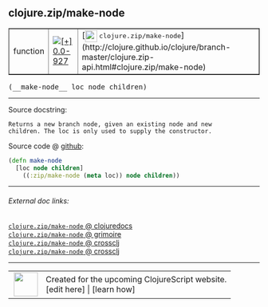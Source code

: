 ## clojure.zip/make-node



 <table border="1">
<tr>
<td>function</td>
<td><a href="https://github.com/cljsinfo/cljs-api-docs/tree/0.0-927"><img valign="middle" alt="[+] 0.0-927" title="Added in 0.0-927" src="https://img.shields.io/badge/+-0.0--927-lightgrey.svg"></a> </td>
<td>
[<img height="24px" valign="middle" src="http://i.imgur.com/1GjPKvB.png"> <samp>clojure.zip/make-node</samp>](http://clojure.github.io/clojure/branch-master/clojure.zip-api.html#clojure.zip/make-node)
</td>
</tr>
</table>


 <samp>
(__make-node__ loc node children)<br>
</samp>

---





Source docstring:

```
Returns a new branch node, given an existing node and new
children. The loc is only used to supply the constructor.
```


Source code @ [github](https://github.com/clojure/clojurescript/blob/r3115/src/cljs/clojure/zip.cljs#L76-L80):

```clj
(defn make-node
  [loc node children]
    ((:zip/make-node (meta loc)) node children))
```

<!--
Repo - tag - source tree - lines:

 <pre>
clojurescript @ r3115
└── src
    └── cljs
        └── clojure
            └── <ins>[zip.cljs:76-80](https://github.com/clojure/clojurescript/blob/r3115/src/cljs/clojure/zip.cljs#L76-L80)</ins>
</pre>

-->

---



###### External doc links:

[`clojure.zip/make-node` @ clojuredocs](http://clojuredocs.org/clojure.zip/make-node)<br>
[`clojure.zip/make-node` @ grimoire](http://conj.io/store/v1/org.clojure/clojure/1.7.0-beta3/clj/clojure.zip/make-node/)<br>
[`clojure.zip/make-node` @ crossclj](http://crossclj.info/fun/clojure.zip/make-node.html)<br>
[`clojure.zip/make-node` @ crossclj](http://crossclj.info/fun/clojure.zip.cljs/make-node.html)<br>

---

 <table>
<tr><td>
<img valign="middle" align="right" width="48px" src="http://i.imgur.com/Hi20huC.png">
</td><td>
Created for the upcoming ClojureScript website.<br>
[edit here] | [learn how]
</td></tr></table>

[edit here]:https://github.com/cljsinfo/cljs-api-docs/blob/master/cljsdoc/clojure.zip_make-node.cljsdoc
[learn how]:https://github.com/cljsinfo/cljs-api-docs/wiki/cljsdoc-files

<!--

This information was too distracting to show to readers, but I'll leave it
commented here since it is helpful to:

- pretty-print the data used to generate this document
- and show how to retrieve that data



The API data for this symbol:

```clj
{:ns "clojure.zip",
 :name "make-node",
 :signature ["[loc node children]"],
 :history [["+" "0.0-927"]],
 :type "function",
 :full-name-encode "clojure.zip_make-node",
 :source {:code "(defn make-node\n  [loc node children]\n    ((:zip/make-node (meta loc)) node children))",
          :title "Source code",
          :repo "clojurescript",
          :tag "r3115",
          :filename "src/cljs/clojure/zip.cljs",
          :lines [76 80]},
 :full-name "clojure.zip/make-node",
 :clj-symbol "clojure.zip/make-node",
 :docstring "Returns a new branch node, given an existing node and new\nchildren. The loc is only used to supply the constructor."}

```

Retrieve the API data for this symbol:

```clj
;; from Clojure REPL
(require '[clojure.edn :as edn])
(-> (slurp "https://raw.githubusercontent.com/cljsinfo/cljs-api-docs/catalog/cljs-api.edn")
    (edn/read-string)
    (get-in [:symbols "clojure.zip/make-node"]))
```

-->
